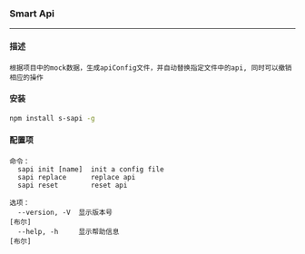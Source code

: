 ### Smart Api
---

#### 描述

```
根据项目中的mock数据，生成apiConfig文件，并自动替换指定文件中的api, 同时可以撤销相应的操作
```

#### 安装

```bash
npm install s-sapi -g
```

#### 配置项

```
命令：
  sapi init [name]  init a config file
  sapi replace      replace api
  sapi reset        reset api

选项：
  --version, -V  显示版本号                                               [布尔]
  --help, -h     显示帮助信息                                             [布尔]
```

